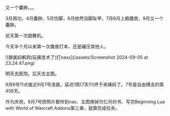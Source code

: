 又一个囊肿。。。

3月用功，4月囊肿，5月伤脚，6月依然没脚趾甲，7月8月上瘾魔兽，9月又一个囊肿。

前天第一次跳舞机。

今天半个月以来第一次魔兽打本，还是碾压其他人。

![跟酱焖鹌鹑(玩痛苦术了)打naxx](/assets/Screenshot 2024-09-05 at 23.24.47.png)

明天去医院。后天去主图。

9月6号11点接近9月7号凌晨，延迟1周(7天!!!)终于来姨妈了。7号是自由搏击的第456天。

作为庆祝，9月7号把照片都传到nas、主图换掉欠仨月的书、写完Beginning Lua with World of Warcraft Addons第三章，就算完成任务。